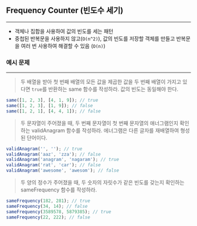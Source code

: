 ## Frequency Counter (빈도수 세기)

---

- 객체나 집합을 사용하여 값의 빈도를 세는 패턴
- 중첩된 반복문을 사용하지 않고(`O(n^2)`), 값의 빈도를 저장할 객체를 만들고 반복문을 여러 번 사용하여 해결할 수 있음 (`O(n)`)

### 예시 문제

---

> 두 배열을 받아 첫 번째 배열의 모든 값을 제곱한 값을 두 번째 배열이 가지고 있다면 `true`를 반환하는 same 함수를 작성하라. 값의 빈도는 동일해야 한다.

```javascript
same([1, 2, 3], [4, 1, 9]); // true
same([1, 2, 3], [1, 9]); // false
same([1, 2, 1], [4, 4, 1]); // false
```

> 두 문자열이 주어졌을 때, 두 번째 문자열이 첫 번째 문자열의 애너그램인지 확인하는 validAnagram 함수를 작성하라.
> 에너그램은 다른 글자를 재배열하여 형성된 단어이다.

```javascript
validAnagram('', ''); // true
validAnagram('aaz', 'zza'); // false
validAnagram('anagram', 'nagaram'); // true
validAnagram('rat', 'car'); // false
validAnagram('awesome', 'awesom'); // false
```

> 두 양의 정수가 주어졌을 때, 두 숫자의 자릿수가 같은 빈도를 갖는지 확인하는 sameFrequency 함수를 작성하라.

```javascript
sameFrequency(182, 281); // true
sameFrequency(34, 14); // false
sameFrequency(3589578, 5879385); // true
sameFrequency(22, 222); // false
```
